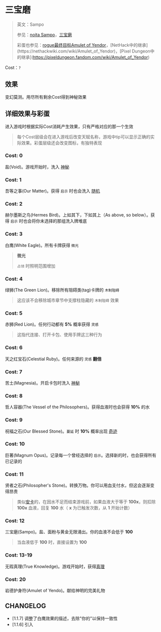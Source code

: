 # 三宝磨

> 英文：Sampo
>
> 参见：[noita Sampo](https://noita.wiki.gg/wiki/Sampo#cite_note-3)，[三宝磨](https://zh.wikipedia.org/wiki/%E4%B8%89%E5%AE%9D%E7%A3%A8)
>
> 彩蛋也参见：[rogue最终目标Amulet of Yendor](https://en.wikipedia.org/wiki/Rogue_(video_game))，[NetHack中的继承](https://nethackwiki.com/wiki/Amulet_of_Yendor)，[Pixel Dungeon中的继承](https://pixeldungeon.fandom.com/wiki/Amulet_of_Yendor)

Cost：`?`

## 效果

变幻莫测。用尽所有剩余Cost得到神秘效果

## 详细效果与彩蛋

进入游戏时根据实际Cost消耗产生效果，只有严格对应的那一个生效

> 每个Cost层级会在进入游戏后改变天赋名称，游戏中tip可以显示正确的实际效果。彩蛋层级还会改变图标，有独特表现

### Cost: 0

盐(Void)。游戏开始时，洗入 [神秘](../卡牌组/神秘.md)

### Cost: 1

吾等之事(Our Matter)。获得 `启示` 时也会洗入 [随机](../卡牌组/随机.md)

### Cost: 2

赫尔墨斯之鸟(Hermes Bird)。上如其下，下如其上（As above, so below）。获得 `启示` 时也会将你未选择的那组洗入牌堆底

### Cost: 3

白鹰(White Eagle)。所有卡牌获得 `微光`

> **微光**
>
> `占领` 时照明范围增加

### Cost: 4

绿狮(The Green Lion)。移除所有阻碍类(tag)卡牌的 `木制阻碍`

> 这应该不会移除城市章节中支撑柱隐藏的 `木制阻碍` 效果

### Cost: 5

赤狮(Red Lion)。任何行动都有 **5%** 概率获得 `灵感`

> 这指代连接、打开卡包、使用手牌这三种行为

### Cost: 6

天之红宝石(Celestial Ruby)。任何来源的 `灵感` **翻倍**

### Cost: 7

苦土(Magnesia)。开启卡包时洗入 [神秘](../卡牌组/神秘.md)

### Cost: 8

哲人容器(The Vessel of the Philosophers)。获得血液时也会获得 **10%** 的水

### Cost: 9

祝福之石(Our Blessed Stone)。`蔓延` 时 **10%** 概率出现 [奇迹](../卡牌组/奇迹.md)

### Cost: 10

巨著(Magnum Opus)。记录每一个曾经选择的 `启示`。选择新的时，也会获得所有已记录的

### Cost: 11

贤者之石(Philosopher's Stone)。转换万物。你可以用血支付水，但这会逐渐变得昂贵

> 类似[安卡](安卡.md)的，在因水不足而结束游戏前，如果血液大于等于 **100x**，则扣除 **100x** 血液，回复 **100** 水（ **x** 为已触发次数，从 **1** 开始计数）

### Cost: 12

三宝磨(Sampo)。盐、面粉与黄金无限涌出。你的血液不会低于 **100**

> 当血液低于 **100** 时，直接设置为 **100**

### Cost: 13-19

无瑕真理(True Knowledge)。游戏开始时，获得[真理](../卡牌组/真理.md)

### Cost: 20

岩德护身符(Amulet of Yendo)。献给神明的完美礼物

## CHANGELOG

- [1.1.7] 调整了白鹰效果的描述，去除"你的"以保持一致性
- [1.1.6] 引入
